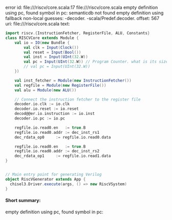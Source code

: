 error id: file://<WORKSPACE>/riscv/core.scala:17
file://<WORKSPACE>/riscv/core.scala
empty definition using pc, found symbol in pc: 
semanticdb not found
empty definition using fallback
non-local guesses:
	 -decoder.
	 -scala/Predef.decoder.
offset: 567
uri: file://<WORKSPACE>/riscv/core.scala
text:
```scala
import riscv.{InstructionFetcher, RegisterFile, ALU, Constants}
class RISCVCore extends Module {
	val io = IO(new Bundle {
		val clk = Input(Clock())
		val reset = Input(Bool())
		val inst = Input(UInt(32.W))
		val pc = Input(UInt(32.W)) // Program Counter. what is its size? 32 bits?
		// val pc = Input(UInt(32.W))
	})

	val inst_fetcher = Module(new InstructionFetcher())	
	val regfile = Module(new RegisterFile())
	val alu = Module(new ALU())

	// Connect the instruction fetcher to the register file
	decoder.io.clk := io.clk
	decoder.io.reset := io.reset
	decod@@er.io.instruction := io.inst
	decoder.io.pc := io.pc

	regfile.io.read0.en   := true.B
	regfile.io.read0.addr := dec_inst_rs1
	dec_rdata_op0     := regfile.io.read0.data

	regfile.io.read0.en   := true.B
	regfile.io.read0.addr := dec_inst_rs2
	dec_rdata_op1     := regfile.io.read1.data
}


// Main entry point for generating Verilog
object RiscVGenerator extends App {
  chisel3.Driver.execute(args, () => new RiscVSystem)
}
```


#### Short summary: 

empty definition using pc, found symbol in pc: 